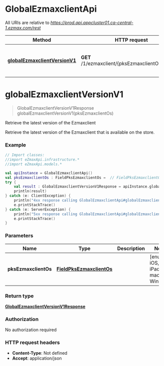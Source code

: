 # GlobalEzmaxclientApi

All URIs are relative to *https://prod.api.appcluster01.ca-central-1.ezmax.com/rest*

Method | HTTP request | Description
------------- | ------------- | -------------
[**globalEzmaxclientVersionV1**](GlobalEzmaxclientApi.md#globalEzmaxclientVersionV1) | **GET** /1/ezmaxclient/{pksEzmaxclientOs}/version | Retrieve the latest version of the Ezmaxclient


<a id="globalEzmaxclientVersionV1"></a>
# **globalEzmaxclientVersionV1**
> GlobalEzmaxclientVersionV1Response globalEzmaxclientVersionV1(pksEzmaxclientOs)

Retrieve the latest version of the Ezmaxclient

Retrieve the latest version of the Ezmaxclient that is available on the store.

### Example
```kotlin
// Import classes:
//import eZmaxApi.infrastructure.*
//import eZmaxApi.models.*

val apiInstance = GlobalEzmaxclientApi()
val pksEzmaxclientOs : FieldPksEzmaxclientOs =  // FieldPksEzmaxclientOs | 
try {
    val result : GlobalEzmaxclientVersionV1Response = apiInstance.globalEzmaxclientVersionV1(pksEzmaxclientOs)
    println(result)
} catch (e: ClientException) {
    println("4xx response calling GlobalEzmaxclientApi#globalEzmaxclientVersionV1")
    e.printStackTrace()
} catch (e: ServerException) {
    println("5xx response calling GlobalEzmaxclientApi#globalEzmaxclientVersionV1")
    e.printStackTrace()
}
```

### Parameters

Name | Type | Description  | Notes
------------- | ------------- | ------------- | -------------
 **pksEzmaxclientOs** | [**FieldPksEzmaxclientOs**](.md)|  | [enum: iOS, iPadOS, macOS, Windows]

### Return type

[**GlobalEzmaxclientVersionV1Response**](GlobalEzmaxclientVersionV1Response.md)

### Authorization

No authorization required

### HTTP request headers

 - **Content-Type**: Not defined
 - **Accept**: application/json

